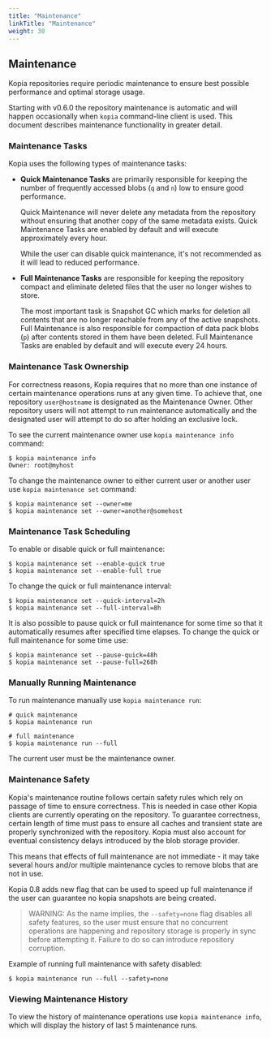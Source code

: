 ```yaml
---
title: "Maintenance"
linkTitle: "Maintenance"
weight: 30
---
```


## Maintenance

Kopia repositories require periodic maintenance to ensure best possible performance and optimal storage usage.

Starting with v0.6.0 the repository maintenance is automatic and will happen occasionally when `kopia` command-line client is used. This document describes maintenance functionality in greater detail.

### Maintenance Tasks

Kopia uses the following types of maintenance tasks:

* **Quick Maintenance Tasks** are primarily responsible for keeping the number of frequently accessed blobs (`q` and `n`) low to ensure good performance.

  Quick Maintenance will never delete any metadata from the repository without ensuring that another copy of the same metadata exists. Quick Maintenance Tasks are enabled by default and will execute approximately every hour. 
  
  While the user can disable quick maintenance, it's not recommended as it will lead to reduced performance.

* **Full Maintenance Tasks** are responsible for keeping the repository compact and eliminate deleted files that the user no longer wishes to store.

  The most important task is Snapshot GC which marks for deletion all contents that are no longer reachable from any of the active snapshots. Full Maintenance is also responsible for compaction of data pack blobs (`p`) after contents stored in them have been deleted. Full Maintenance Tasks are enabled by default and will execute every 24 hours. 

### Maintenance Task Ownership

For correctness reasons, Kopia requires that no more than one instance of certain maintenance operations runs at any given time. To achieve that, one repository `user@hostname` is designated as the Maintenance Owner. Other repository users will not attempt to run maintenance automatically and the designated user will attempt to do so after holding an exclusive lock.

To see the current maintenance owner use `kopia maintenance info` command:

```
$ kopia maintenance info
Owner: root@myhost
```

To change the maintenance owner to either current user or another user use `kopia maintenance set` command:

```
$ kopia maintenance set --owner=me
$ kopia maintenance set --owner=another@somehost
```

### Maintenance Task Scheduling

To enable or disable quick or full maintenance:

```
$ kopia maintenance set --enable-quick true
$ kopia maintenance set --enable-full true
```

To change the quick or full maintenance interval:

```
$ kopia maintenance set --quick-interval=2h
$ kopia maintenance set --full-interval=8h
```

It is also possible to pause quick or full maintenance for some time so that it automatically resumes after specified time elapses. To change the quick or full maintenance for some time use:

```
$ kopia maintenance set --pause-quick=48h
$ kopia maintenance set --pause-full=268h
```

### Manually Running Maintenance

To run maintenance manually use `kopia maintenance run`:

```
# quick maintenance
$ kopia maintenance run

# full maintenance
$ kopia maintenance run --full
```

The current user must be the maintenance owner.

### Maintenance Safety

Kopia's maintenance routine follows certain safety rules which rely on passage of time to ensure correctness. This is needed in case other Kopia clients are currently operating on the repository. To guarantee correctness, certain length of time must pass to ensure all caches and transient state are properly synchronized with the repository. Kopia must also account for eventual consistency delays introduced by the blob storage provider.

This means that effects of full maintenance are not immediate - it may take several hours and/or multiple maintenance cycles to remove blobs that are not in use.

Kopia 0.8 adds new flag that can be used to speed up full maintenance if the user can guarantee no kopia snapshots are being created.

>WARNING: As the name implies, the `--safety=none` flag disables all safety features, so the user must ensure that no concurrent operations are happening and repository storage is properly in sync before attempting it. Failure to do so can introduce repository corruption.

Example of running full maintenance with safety disabled:

```shell
$ kopia maintenance run --full --safety=none
```

### Viewing Maintenance History

To view the history of maintenance operations use `kopia maintenance info`, which will display the history of last 5 maintenance runs.


